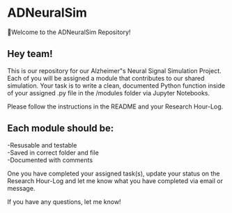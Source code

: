 # ADNeuralSim
🧠Welcome to the ADNeuralSim Repository!

## **Hey team!**

This is our repository for our Alzheimer"s Neural Signal Simulation Project. Each of you will be assigned a module that contributes to our shared simulation. Your task is to write a clean, documented Python function inside of your assigned .py file in the /modules folder via Jupyter Notebooks.

Please follow the instructions in the README and your Research Hour-Log.

## **Each module should be:**

-Resusable and testable  
-Saved in correct folder and file  
-Documented with comments  

One you have completed your assigned task(s), update your status on the Research Hour-Log and let me know what you have completed via email or message.

If you have any questions, let me know!
